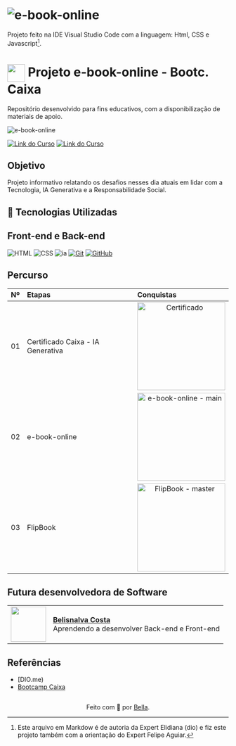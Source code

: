 # ![e-book-online](https://belisnalvacosta.github.io/E-book-link/)

Projeto feito na IDE Visual Studio Code com a linguagem: Html, CSS e Javascript[^1].

<h1>
    <a href="https://www.dio.me/">
     <img align="center" width="40px" src="https://hermes.digitalinnovation.one/assets/diome/logo-minimized.png"></a>
    <span>Projeto e-book-online - Bootc. Caixa</span>
</h1>

Repositório desenvolvido para fins educativos, com a disponibilização de materiais de apoio.

![e-book-online](https://github.com/user-attachments/assets/43b1b766-967a-45a4-9363-a9aa722961fc)

[![Link do Curso](https://img.shields.io/badge/▶-000?style=for-the-badge&logo=movie&logoColor=E94D5F)](https://web.dio.me/course/versionamento-de-codigo-com-git-e-github/learning/f3cbaa66-efbd-4c25-842e-2069c188c066) 
[![Link do Curso](https://img.shields.io/badge/Acesse%20o%20Curso%20na%20Plataforma-E94D5F?style=for-the-badge)](https://web.dio.me/course/versionamento-de-codigo-com-git-e-github/learning/f3cbaa66-efbd-4c25-842e-2069c188c066) 

## Objetivo
Projeto informativo relatando os desafios nesses dia atuais em lidar com a Tecnologia, IA Generativa e a Responsabilidade Social.

## 🤖 Tecnologias Utilizadas
## Front-end e Back-end
![HTML](https://img.shields.io/badge/HTML-000?style=for-the-badge&logo=html5&logoColor=30A3DC)
![CSS](https://img.shields.io/badge/CSS-000?style=for-the-badge&logo=css3&logoColor=E94D5F)
![ia](https://github.com/user-attachments/assets/eb3150c5-1785-41ae-8091-9cff51ebfdeb)
[![Git](https://img.shields.io/badge/Git-000?style=for-the-badge&logo=git&logoColor=E94D5F)](https://git-scm.com/doc) 
[![GitHub](https://img.shields.io/badge/GitHub-000?style=for-the-badge&logo=github&logoColor=30A3DC)](https://docs.github.com/)
<br>

## Percurso
<table>
  <thead>
    <tr align="left">
      <th>Nº</th>
      <th>Etapas</th>
      <th>Conquistas</th>
    </tr>
  </thead>
  <tbody align="left">
    <tr>      
      <td>01</td>
      <td>Certificado Caixa - IA Generativa</td>
      <td align="center">
        <a href="https://web.dio.me/track/coding-the-future-ia-generativa-microsoft-copilot">
           <img align="center" alt="Certificado" src="https://github.com/user-attachments/assets/418efc19-c0ee-4250-8ea7-a6232d5af2f8" width="200" heigth="150">
        </a>
      </td> 
      <tr>
      <td>02</td>
      <td>e-book-online</td>
      <td align="center">
        <a href="https://belisnalvacosta.github.io/E-book-link/">
           <img align="center" alt="e-book-online - main" src="https://github.com/user-attachments/assets/43b1b766-967a-45a4-9363-a9aa722961fc" width="200" heigth="150">
        </a>
      </td>   
      <tr>
      <td>03</td>
      <td>FlipBook</td>
      <td align="center">
        <a href="https://belisnalvacosta.github.io/e-book-online/">
           <img align="center" alt="FlipBook - master" src="https://github.com/user-attachments/assets/422216ad-09bf-4836-8693-f3e1c382f128" width="200" heigth="150">
        </a>
      </td>    
    </tr>        
  </tbody>
  <tfoot></tfoot>
</table>

## Futura desenvolvedora de Software
<table>
  <tr>
    <td>
      <img width="80px" align="center" src="https://avatars.githubusercontent.com/BelisnalvaCosta"/>
    </td>
    <td align="left">
      <a href="https://github.com/BelisnalvaCosta">
        <span><b>Belisnalva Costa</b></span>
      </a>
      <br>
      <span>Aprendendo a desenvolver Back-end e Front-end</span>
    </td>
  </tr>
</table>

## Referências
- [DIO.me)
- [Bootcamp Caixa](https://web.dio.me/track/coding-the-future-ia-generativa-microsoft-copilot)
  
##
<div align="center">Feito com 💙 por <a href="https://github.com/BelisnalvaCosta/">Bella</a>.</div>

[^1]: Este arquivo em Markdow é de autoria da Expert Elidiana (dio) e fiz este projeto também com a orientação do Expert Felipe Aguiar.

